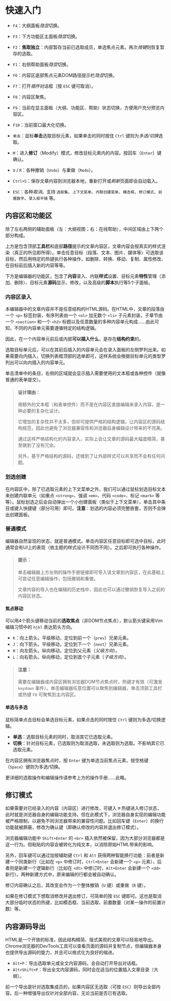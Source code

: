 # 快速入门

- `F4`：大纲面板*隐显*切换。
- `F3`：下方功能区主面板*隐显*切换。
- `F2`：**焦取独立**：内部暂存当前已选取成员，单选焦点元素。再次*按键*则恢复暂存的选取。
- `F1`：右侧帮助面板*隐显*切换。

- `F6`：内容区底部焦点元素DOM路径提示栏*隐显*切换。
- `F7`：打开*插件*对话框（按 `ESC` 键可取消）。
- `F8`：内容区聚焦。
- `F9`：当前在显主面板（大纲、功能区、帮助）状态切换，方便用户充分预览内容区。
- `F10`：当前窗口最大化切换。

- `单击`：鼠标**单击**选取目标元素，如果单击的同时按住 `Ctrl` 键则为*多选/切换*选取。
- `M`：进入**修订**（Modify）模式，修改目标元素内的内容。按回车（`Enter`）键确认。
- `U` / `R`：各种撤销（`Undo`）与重做（`Redo`）。
- `Ctrl+S`：保存文章内容到浏览器本地，重新打开或*刷新*页面即会自动载入。
- `ESC`：各种*取消*。支持 `选取集`、`上下文菜单`、`内联创建菜单`、`模态框`、`修订模式`、`前置数字`、`录入框平铺` 等。


## 内容区和功能区

除了左右两侧的辅助面板（左：大纲视图；右：在线帮助），中间区域由上下两个部分构成。

上方是包含顶部**工具栏**和底部**路径**提示的文章内容区，文章内容会按真实的样式渲染（真正的所见即所得）。单击任意目标（段落、文本、图片、媒体等）可选取该目标，然后用特定的热键执行各种操作，如删除、转换、移动、复制、属性修改、在目标前后插入新的内容等等。

下方是编辑器的功能区，包含了**内容**录入、内联**样式**设置、目标元素**特性**管理（添加、删除）、目标元素**源码**显示、修改，以及高级的**脚本**执行等5个子面板。


### 内容区录入

本编辑器中的文章内容并不是任意结构的HTML源码。在HTML中，文章的段落由一个 `<p>` 标签封装，有序列表由一个 `<ol>` 加无数个 `<li>` 子元素封装，子章节由一个 `<section>` 和一个 `<h2>` 标题以及任意数量的多种内容单元构成……由此可知，不同的内容单元需要遵循特定的结构逻辑。

因此，在一个内容单元前后或内部**可以插入什么**，是存在**结构约束**的。

选取目标单元后，可以在其前后插入的内容单元会在录入面板的左侧罗列出来。如果需要向内插入，切换列表框顶部的选单即可，这样系统会根据目标单元的类型罗列出可以向内插入的内容单元。

单击清单中的条目，右侧的区域就会显示插入需要使用的文本框或各种控件（就像普通的表单提交）。

> #### 设计理由：
>
> 用额外的文本框（和表单控件）而不是在内容区直接编辑来录入内容，是一种必要的复杂化设计。
>
> 它增加的复杂性并不太多，但却可提供严格的结构逻辑，让内容区的源码结构规范，因此也避免了浏览器兼容性和浏览器自身编辑设计带来的不完美。
>
> 通过这样严格结构化的内容录入，实际上会让文章的源码最大幅度精简，甚至做到了没有冗余。
>
> 另外，基于严格结构的源码，还做到了让外部样式可以共享而不会有任何问题。


### 划选创建

在内容区中，除了已选取元素的上下文菜单之外，我们可以通过鼠标划选目标文本来创建内联单元（如重点 `<strong>`、强调 `<em>`、代码 `<code>`、标记 `<mark>` 等等）。鼠标划选之后会自动弹出一个小创建面板（类似于上下文菜单），单击其中条目或键入快捷键（部分可用）即可。**注意**：划选的内容必须完整嵌套，否则不会弹出创建面板。


### 普通模式

编辑器自然呈现的状态，就是普通模式。单击内容区任意目标即可选中目标，此时通常会有UI上的表现（依主题的样式设计不同而不同）。之后即可执行各种操作。

> #### 提示：
>
> 单击编辑器上方左侧的操作手册链接即可导入该文章到内容区，在此基础上可尝试任意编辑操作，包括撤销和重做。
>
> 文章内容的导入也在编辑的历史栈中，因此也可以通过撤销恢复导入之前的内容区状态。


#### 焦点移动

可以用4个箭头键移动当前的**选取焦点**（非DOM节点焦点），默认箭头键采用Vim编辑习惯中的 `hjkl` 表达箭头方向。

- `K`：向上箭头。平级移动，定位到前一个（`prev`）兄弟元素。
- `J`：向下箭头。平级移动，定位到下一个（`next`）兄弟元素。
- `H`：向左箭头。纵向移动，定位到父元素（*父级方向*）。
- `L`：向右箭头。纵向移动，定位到首个子元素（*子级方向*）。

> #### 注意：
>
> 需要在编辑器或内容区拥有浏览器DOM节点焦点时，热键才有效（可激发 `keydown` 事件）。单击编辑器任意位置可以聚焦到编辑器，单击顶部工具栏或热键 `F8` 可聚焦到主内容区。


#### 单选与多选

鼠标简单点击目标会单选目标元素，如果点击的同时按住 `Ctrl` 键则为多选/切换逻辑。

- **单选**：选取目标元素的同时，取消其它已选取元素。
- **切换**：针对目标元素，已选取则为取消选取，未选取则为选取。不影响其它已选取元素。

在内容区拥有浏览器焦点时，按 `Enter` 键为单选当前焦点元素，按空格键（`Space`）键则为多选/切换。

更详细的选取操作和编辑操作请参考上方的操作手册……此略。



## 修订模式

如果需要对已经录入的内容（内容区）进行修改，可键入 `M` 热键进入修订状态，此时就是浏览器自身的编辑功能支持。但在此模式下，浏览器自身实现的编辑功能被严格限制，以避免不同浏览器带来的兼容性问题。比如回车键（`Enter`）的换行功能就被屏蔽，修改为确认键（即确认修改的内容并退出修订模式）。

浏览器编辑功能中 `Shift+Enter` 的 `<br>` 插入依然被保留，因为大部分浏览器都是这一行为。但粘贴的内容会被转化为纯文本，以消除原始HTML带来的影响。

另外，回车键可以通过加按辅助键 `Ctrl` 和 `Alt` 获得两种智能换行功能：前者是新建一个同类新行（比如在 `<p>` 中修订时，`Ctrl+Enter` 会新建一个 `<p>` 元素），后者则是新建一个逻辑新行（比如在 `<dt>` 中修订时，`Alt+Enter` 会新建一个 `<dd>` 新行）。两种新建方式中，原来编辑的行都会被自动确认。

修订内容确认之后，其改变会作为一个整体撤销（`U` 键）或重做（`R` 键）。

如果在修订模式下想取消修改并退出修订，可简单的按 `ESC` 键即可。这也是取消大部分临时状态的热键，比如模态框、当前选取、前置数量（对某一操作的前置计数）等。



## 内容源码导出

HTML是一个开放的标准，因此结构精简、版式美观的文章可以轻易地导出。Chrome浏览器的DevTools工具可以查看页面的源码并复制节点，但编辑器本身也提供导出源码的能力，并且可以格式化为良好的缩进。

- `Alt+P`：导出选取单元或全文内容源码，会自动打开导出对话框。
- `Alt+Shift+P`：导出全文内容源码，同时会在适当的位置插入文章目录（大纲）。

前一个导出是针对选取集成员的，如果内容区无选取（可按 `ESC`）则导出全部内容。后一种增强导出仅针对全部内容，无论当前是否已有选取。
